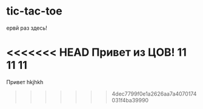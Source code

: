 # tic-tac-toe
ервй раз здесь!

<<<<<<< HEAD
Привет из ЦОВ!
11 11 11
=======
Привет hkjhkh
>>>>>>> 4dec7799f0e1a2626aa7a4070174031f4ba39990
